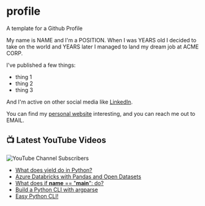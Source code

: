 # profile
A template for a Github Profile

My name is NAME and I'm a POSITION. When I was YEARS old I decided to take on the world and YEARS later I managed to land my dream job at ACME CORP.

I've published a few things:

* thing 1
* thing 2
* thing 3

And I'm active on other social media like [LinkedIn](https://www.linkedin.com/in/NICKNAME).

You can find my [personal website](https://example.com) interesting, and you can reach me out to EMAIL.


## 📺 Latest YouTube Videos

![YouTube Channel Subscribers](https://img.shields.io/youtube/channel/subscribers/UCt56bfntHoZFI60G5NIiTww?label=YouTube%20Subscribers&style=social)

<!-- YOUTUBE-VIDEOS-LIST:START -->
- [What does yield do in Python?](https://www.youtube.com/watch?v=NL3QuIQeVtk)
- [Azure Databricks with Pandas and Open Datasets](https://www.youtube.com/watch?v=MZB8EFobzh4)
- [What does if __name__ == "__main__": do?](https://www.youtube.com/watch?v=RVqmZ7Xwgy8)
- [Build a Python CLI with argparse](https://www.youtube.com/watch?v=g2JGmA4vmoU)
- [Easy Python CLI!](https://www.youtube.com/watch?v=DrmdOb-EEMw)
<!-- YOUTUBE-VIDEOS-LIST:END -->

